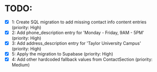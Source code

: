 # TODO:

- [x] 1: Create SQL migration to add missing contact info content entries (priority: High)
- [x] 2: Add phone_description entry for 'Monday - Friday, 9AM - 5PM' (priority: High)
- [x] 3: Add address_description entry for 'Taylor University Campus' (priority: High)
- [x] 5: Apply the migration to Supabase (priority: High)
- [x] 4: Add other hardcoded fallback values from ContactSection (priority: Medium)

